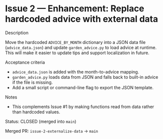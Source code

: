 # Issue 2 — Enhancement: Replace hardcoded advice with external data

Description

Move the hardcoded `ADVICE_BY_MONTH` dictionary into a JSON data file (`advice_data.json`) and update `garden_advice.py` to load advice at runtime. This will make it easier to update tips and support localization in future.

Acceptance criteria

- `advice_data.json` is added with the month-to-advice mapping.
- `garden_advice.py` loads data from JSON and falls back to built-in advice if the file is missing.
- Add a small script or command-line flag to export the JSON template.

Notes

- This complements Issue #1 by making functions read from data rather than hardcoded values.

Status: CLOSED (merged into `main`)

Merged PR: `issue-2-externalize-data` -> `main`